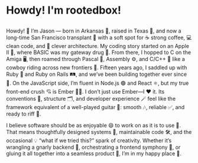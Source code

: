 # Howdy! I'm rootedbox!


##

Howdy! 🤠 I’m Jason — born in Arkansas 🌳, raised in Texas 🌵, and now a long-time San Francisco transplant 🌉 with a soft spot for ☕ strong coffee, 💻 clean code, and 🎯 clever architecture. My coding story started on an Apple II 🍏, where BASIC was my gateway drug 💊. From there, I hopped to C on the Amiga 🖥️, then roamed through Pascal 📜, Assembly ⚙️, and C/C++ 🔧 like a cowboy riding across new frontiers 🐎.
Fifteen years ago, I saddled up with Ruby 💎 and Ruby on Rails 🛤️, and we’ve been building together ever since 🤝. On the JavaScript side, I’m fluent in Node.js 🟢 and React ⚛️, but my true front-end crush 💘 is Ember 🐹🔥. I don’t just use Ember—I ❤️ it. Its conventions 📏, structure 🗂️, and developer experience 🪄 feel like the framework equivalent of a well-played guitar 🎸: smooth 🎶, reliable ✅, and ready to riff 🤘.

I believe software should be as enjoyable 😄 to work on as it is to use 🙌. That means thoughtfully designed systems 🧩, maintainable code 🛠️, and the occasional 💡 “what if we tried this?” spark of creativity. Whether it’s wrangling a gnarly backend 🐍, orchestrating a frontend symphony 🎼, or gluing it all together into a seamless product 🚀, I’m in my happy place 🌈.



